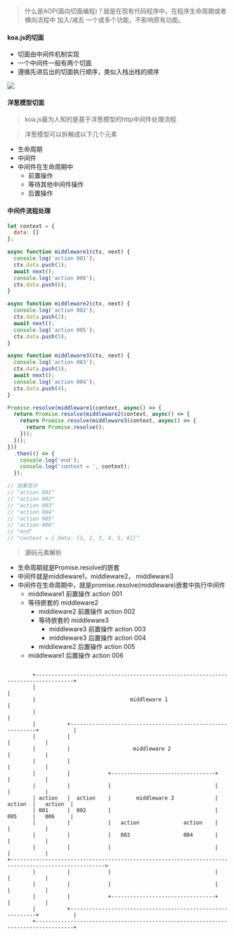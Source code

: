 
> 什么是AOP(面向切面编程)？就是在现有代码程序中，在程序生命周期或者横向流程中 加入/减去 一个或多个功能，不影响原有功能。

#### koa.js的切面

- 切面由中间件机制实现
- 一个中间件一般有两个切面
- 遵循先进后出的切面执行顺序，类似入栈出栈的顺序

![](https://user-images.githubusercontent.com/8216630/42587672-084c4402-856e-11e8-8fb4-dde31009baad.png)

#### 洋葱模型切面

> koa.js最为人知的是基于洋葱模型的http中间件处理流程

> 洋葱模型可以拆解成以下几个元素

- 生命周期
- 中间件
- 中间件在生命周期中
    - 前置操作
    - 等待其他中间件操作
    - 后置操作


#### 中间件流程处理

```js
let context = {
  data: []
};

async function middleware1(ctx, next) {
  console.log('action 001');
  ctx.data.push(1);
  await next();
  console.log('action 006');
  ctx.data.push(6);
}

async function middleware2(ctx, next) {
  console.log('action 002');
  ctx.data.push(2);
  await next();
  console.log('action 005');
  ctx.data.push(5);
}

async function middleware3(ctx, next) {
  console.log('action 003');
  ctx.data.push(3);
  await next();
  console.log('action 004');
  ctx.data.push(4);
}

Promise.resolve(middleware1(context, async() => {
  return Promise.resolve(middleware2(context, async() => {
    return Promise.resolve(middleware3(context, async() => {
      return Promise.resolve();
    }));
  }));
}))
  .then(() => {
    console.log('end');
    console.log('context = ', context);
  });

// 结果显示
// "action 001"
// "action 002"
// "action 003"
// "action 004"
// "action 005"
// "action 006"
// "end"
// "context = { data: [1, 2, 3, 4, 5, 6]}"
```


> 源码元素解析

- 生命周期就是Promise.resolve的嵌套
- 中间件就是middleware1，middleware2， middleware3
- 中间件在生命周期中，就是promise.resolve(middleware)嵌套中执行中间件
    - middleware1 前置操作 action 001
    - 等待嵌套的 middleware2
        - middleware2 前置操作 action 002
        - 等待嵌套的 middleware3
            - middleware3 前置操作 action 003
            - middleware3 后置操作 action 004
        - middleware2 后置操作 action 005
    - middleware1 后置操作 action 006

```

        +----------------------------------------------------------------------------------+
        |                                                                                  |
        |                              middleware 1                                        |
        |                                                                                  |
        |          +-----------------------------------------------------------+           |
        |          |                                                           |           |
        |          |                    middleware 2                           |           |
        |          |                                                           |           |
        |          |            +---------------------------------+            |           |
        |          |            |                                 |            |           |
        | action   |  action    |        middleware 3             |    action  |   action  |
        | 001      |  002       |                                 |    005     |   006     |
        |          |            |   action              action    |            |           |
        |          |            |   003                 004       |            |           |
        |          |            |                                 |            |           |
+---------------------------------------------------------------------------------------------------->
        |          |            |                                 |            |           |
        |          |            |                                 |            |           |
        |          |            +---------------------------------+            |           |
        |          +-----------------------------------------------------------+           |
        +----------------------------------------------------------------------------------+
```






